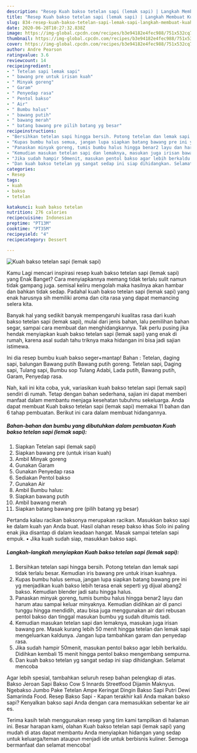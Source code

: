 ```yaml
---
description: "Resep Kuah bakso tetelan sapi (lemak sapi) | Langkah Membuat Kuah bakso tetelan sapi (lemak sapi) Yang Sedap"
title: "Resep Kuah bakso tetelan sapi (lemak sapi) | Langkah Membuat Kuah bakso tetelan sapi (lemak sapi) Yang Sedap"
slug: 834-resep-kuah-bakso-tetelan-sapi-lemak-sapi-langkah-membuat-kuah-bakso-tetelan-sapi-lemak-sapi-yang-sedap
date: 2020-06-28T10:27:32.838Z
image: https://img-global.cpcdn.com/recipes/b3e94182e4fec988/751x532cq70/kuah-bakso-tetelan-sapi-lemak-sapi-foto-resep-utama.jpg
thumbnail: https://img-global.cpcdn.com/recipes/b3e94182e4fec988/751x532cq70/kuah-bakso-tetelan-sapi-lemak-sapi-foto-resep-utama.jpg
cover: https://img-global.cpcdn.com/recipes/b3e94182e4fec988/751x532cq70/kuah-bakso-tetelan-sapi-lemak-sapi-foto-resep-utama.jpg
author: Andre Pearson
ratingvalue: 3.6
reviewcount: 14
recipeingredient:
- " Tetelan sapi lemak sapi"
- " bawang pre untuk irisan kuah"
- " Minyak goreng"
- " Garam"
- " Penyedap rasa"
- " Pentol bakso"
- " Air"
- " Bumbu halus"
- " bawang putih"
- " bawang merah"
- " batang bawang pre pilih batang yg besar"
recipeinstructions:
- "Bersihkan tetelan sapi hingga bersih. Potong tetelan dan lemak sapi tidak terlalu besar. Kemudian iris bawang pre untuk irisan kuahnya."
- "Kupas bumbu halus semua, jangan lupa siapkan batang bawang pre ini yg menjadikan kuah bakso lebih terasa enak seperti yg dijual abang2 bakso. Kemudian blender jadi satu hingga halus."
- "Panaskan minyak goreng, tumis bumbu halus hingga benar2 layu dan harum atau sampai keluar minyaknya. Kemudian didihkan air di panci tunggu hingga mendidih, atau bisa juga menggunakan air dari rebusan pentol bakso dan tinggal masukan bumbu yg sudah ditumis tadi."
- "Kemudian masukan tetelan sapi dan lemaknya, masukan juga irisan bawang pre. Masak kurang lebih 50 menit hingga tetelan dan lemak sapi mengeluarkan kaldunya. Jangan lupa tambahkan garam dan penyedap rasa."
- "Jika sudah hampir 50menit, masukan pentol bakso agar lebih berkaldu. Didihkan kembali 15 menit hingga pentol bakso mengembang sempurna."
- "Dan kuah bakso tetelan yg sangat sedap ini siap dihidangkan. Selamat mencoba"
categories:
- Resep
tags:
- kuah
- bakso
- tetelan

katakunci: kuah bakso tetelan 
nutrition: 276 calories
recipecuisine: Indonesian
preptime: "PT13M"
cooktime: "PT35M"
recipeyield: "4"
recipecategory: Dessert

---
```



![Kuah bakso tetelan sapi (lemak sapi)](https://img-global.cpcdn.com/recipes/b3e94182e4fec988/751x532cq70/kuah-bakso-tetelan-sapi-lemak-sapi-foto-resep-utama.jpg)

Kamu Lagi mencari inspirasi resep kuah bakso tetelan sapi (lemak sapi) yang Enak Banget? Cara menyiapkannya memang tidak terlalu sulit namun tidak gampang juga. semisal keliru mengolah maka hasilnya akan hambar dan bahkan tidak sedap. Padahal kuah bakso tetelan sapi (lemak sapi) yang enak harusnya sih memiliki aroma dan cita rasa yang dapat memancing selera kita.

Banyak hal yang sedikit banyak mempengaruhi kualitas rasa dari kuah bakso tetelan sapi (lemak sapi), mulai dari jenis bahan, lalu pemilihan bahan segar, sampai cara membuat dan menghidangkannya. Tak perlu pusing jika hendak menyiapkan kuah bakso tetelan sapi (lemak sapi) yang enak di rumah, karena asal sudah tahu triknya maka hidangan ini bisa jadi sajian istimewa.

Ini dia resep bumbu kuah bakso seger+mantap! Bahan : Tetelan, daging sapi, balungan Bawang putih Bawang putih goreng. Tetelan sapi, Daging sapi, Tulang sapi, Bumbu sop Tulang Adabi, Lada putih, Bawang putih, Garam, Penyedap rasa.


Nah, kali ini kita coba, yuk, variasikan kuah bakso tetelan sapi (lemak sapi) sendiri di rumah. Tetap dengan bahan sederhana, sajian ini dapat memberi manfaat dalam membantu menjaga kesehatan tubuhmu sekeluarga. Anda dapat membuat Kuah bakso tetelan sapi (lemak sapi) memakai 11 bahan dan 6 tahap pembuatan. Berikut ini cara dalam membuat hidangannya.

<!--inarticleads1-->

##### Bahan-bahan dan bumbu yang dibutuhkan dalam pembuatan Kuah bakso tetelan sapi (lemak sapi):

1. Siapkan  Tetelan sapi (lemak sapi)
1. Siapkan  bawang pre (untuk irisan kuah)
1. Ambil  Minyak goreng
1. Gunakan  Garam
1. Gunakan  Penyedap rasa
1. Sediakan  Pentol bakso
1. Gunakan  Air
1. Ambil  Bumbu halus:
1. Siapkan  bawang putih
1. Ambil  bawang merah
1. Siapkan  batang bawang pre (pilih batang yg besar)


Pertanda kalau racikan baksonya merupakan racikan. Masukkan bakso sapi ke dalam kuah yan Anda buat. Hasil olahan resep bakso khas Solo ini paling enak jika disantap di dalam keadaan hangat. Masak sampai tetelan sapi empuk. • Jika kuah sudah siap, masukkan bakso sapi. 

<!--inarticleads2-->

##### Langkah-langkah menyiapkan Kuah bakso tetelan sapi (lemak sapi):

1. Bersihkan tetelan sapi hingga bersih. Potong tetelan dan lemak sapi tidak terlalu besar. Kemudian iris bawang pre untuk irisan kuahnya.
1. Kupas bumbu halus semua, jangan lupa siapkan batang bawang pre ini yg menjadikan kuah bakso lebih terasa enak seperti yg dijual abang2 bakso. Kemudian blender jadi satu hingga halus.
1. Panaskan minyak goreng, tumis bumbu halus hingga benar2 layu dan harum atau sampai keluar minyaknya. Kemudian didihkan air di panci tunggu hingga mendidih, atau bisa juga menggunakan air dari rebusan pentol bakso dan tinggal masukan bumbu yg sudah ditumis tadi.
1. Kemudian masukan tetelan sapi dan lemaknya, masukan juga irisan bawang pre. Masak kurang lebih 50 menit hingga tetelan dan lemak sapi mengeluarkan kaldunya. Jangan lupa tambahkan garam dan penyedap rasa.
1. Jika sudah hampir 50menit, masukan pentol bakso agar lebih berkaldu. Didihkan kembali 15 menit hingga pentol bakso mengembang sempurna.
1. Dan kuah bakso tetelan yg sangat sedap ini siap dihidangkan. Selamat mencoba


Agar lebih spesial, tambahkan seluruh resep bahan pelengkap di atas. Bakso Jeroan Sapi Bakso Cow S Innards Streetfood Dijamin Maknyus. Ngebakso Jumbo Pake Tetelan Ampe Keringat Dingin Bakso Sapi Putri Dewi Samarinda Food. Resep Bakso Sapi - Kapan terakhir kali Anda makan bakso sapi? Kenyalkan bakso sapi Anda dengan cara memasukkan sebentar ke air es. 

Terima kasih telah menggunakan resep yang tim kami tampilkan di halaman ini. Besar harapan kami, olahan Kuah bakso tetelan sapi (lemak sapi) yang mudah di atas dapat membantu Anda menyiapkan hidangan yang sedap untuk keluarga/teman ataupun menjadi ide untuk berbisnis kuliner. Semoga bermanfaat dan selamat mencoba!
